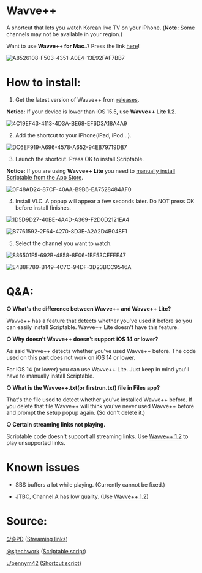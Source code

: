 # Wavve++
A shortcut that lets you watch Korean live TV on your iPhone. (**Note:** Some channels may not be available in your region.)

Want to use **Wavve++ for Mac**..? Press the link [here](https://github.com/Dr-Sauce/WavvePlusForMac)!

![A8526108-F503-4351-A0E4-13E92FAF7BB7](https://user-images.githubusercontent.com/82555878/197349620-ed4f8d14-4c23-44f3-984e-ce71f4e8d06c.png)

# How to install:

1. Get the latest version of Wavve++ from [releases](https://github.com/Dr-Sauce/WavvePlus/releases).

**Notice:** If your device is lower than iOS 15.5, use **Wavve++ Lite 1.2**.

![4C19EF43-4113-4D3A-BE68-EF6D3A18A4A9](https://user-images.githubusercontent.com/82555878/197664211-ccfd11e7-1644-46e5-8d81-309e59872ab1.png)

2. Add the shortcut to your iPhone(iPad, iPod…).

![DC6EF919-A696-4578-A652-94EB79719DB7](https://user-images.githubusercontent.com/82555878/197664234-41787eea-7cbf-4fbf-83c9-fdb94d0790f8.png)

3. Launch the shortcut. Press OK to install Scriptable.

**Notice:** If you are using **Wavve++ Lite** you need to [manually install Scriptable from the App Store](https://apps.apple.com/app/scriptable/id1405459188).

![0F48AD24-87CF-40AA-B9B6-EA7528484AF0](https://user-images.githubusercontent.com/82555878/197663352-bcf2e91c-9051-46bd-b74f-9733c864e74f.png)

4. Install VLC. A popup will appear a few seconds later. Do NOT press OK before install finishes.

![1D5D9D27-40BE-4A4D-A369-F2D0D2121EA4](https://user-images.githubusercontent.com/82555878/197663445-25e9a27a-ef28-4bd7-a435-69a141c3cbdd.png)

![B7761592-2F64-4270-8D3E-A2A2D4B048F1](https://user-images.githubusercontent.com/82555878/197663452-b779edd1-7157-41ea-8f7f-d9ea0e0ae40b.png)

5. Select the channel you want to watch.

![886501F5-692B-4858-8F06-1BF53CEFEE47](https://user-images.githubusercontent.com/82555878/197663490-69ad6fd8-2fb0-4678-97a6-b7834ac28ced.png)

![E4B8F789-B149-4C7C-94DF-3D23BCC9546A](https://user-images.githubusercontent.com/82555878/197664257-2dba0d0b-ca14-429d-99de-5af657b8b2de.png)

# Q&A:

**○ What's the difference between **Wavve++** and **Wavve++ Lite**?**

Wavve++ has a feature that detects whether you've used it before so you can easily install Scriptable. Wavve++ Lite doesn't have this feature.

**○ Why doesn't Wavve++ doesn't support iOS 14 or lower?**

As said Wavve++ detects whether you've used Wavve++ before. The code used on this part does not work on iOS 14 or lower.

For iOS 14 (or lower) you can use Wavve++ Lite. Just keep in mind you'll have to manually install Scriptable.

**○ What is the **Wavve++.txt**(or firstrun.txt) file in Files app?**

That's the file used to detect whether you've installed Wavve++ before. If you delete that file Wavve++ will think you've never used Wavve++ before and prompt the setup popup again. (So don't delete it.)

**○ Certain streaming links not playing.**

Scriptable code doesn't support all streaming links. Use [Wavve++ 1.2](https://github.com/Dr-Sauce/WavvePlusPlus/releases/tag/1.2) to play unsupported links.

# Known issues

- SBS buffers a lot while playing. (Currently cannot be fixed.)

- JTBC, Channel A has low quality. (Use [Wavve++ 1.2](https://github.com/Dr-Sauce/WavvePlusPlus/releases/tag/1.2))

# Source:
[방송PD](https://m.blog.naver.com/gjppjh09) ([Streaming links](https://m.blog.naver.com/gjppjh09/222416011602))

[@sjtechwork](https://twitter.com/sjtechwork) ([Scriptable script](https://www.sjtechwork.com/2020/11/tv-news-ios-shortcut.html))

[u/bennym42](https://www.reddit.com/user/BennyM42) ([Shortcut script](https://www.reddit.com/r/shortcuts/comments/phtjkh/how_do_you_create_a_first_time_setup/hbmi1h7))
